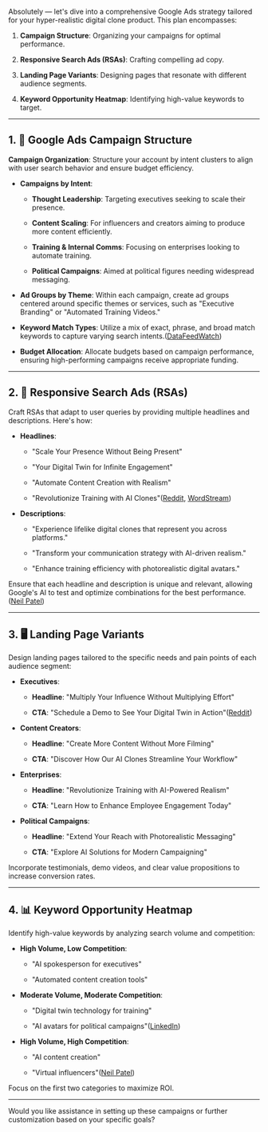 
Absolutely — let's dive into a comprehensive Google Ads strategy tailored for your hyper-realistic digital clone product. This plan encompasses:

1. **Campaign Structure**: Organizing your campaigns for optimal performance.
    
2. **Responsive Search Ads (RSAs)**: Crafting compelling ad copy.
    
3. **Landing Page Variants**: Designing pages that resonate with different audience segments.
    
4. **Keyword Opportunity Heatmap**: Identifying high-value keywords to target.
    

---

## 1. 🎯 Google Ads Campaign Structure

**Campaign Organization**: Structure your account by intent clusters to align with user search behavior and ensure budget efficiency.

- **Campaigns by Intent**:
    
    - **Thought Leadership**: Targeting executives seeking to scale their presence.
        
    - **Content Scaling**: For influencers and creators aiming to produce more content efficiently.
        
    - **Training & Internal Comms**: Focusing on enterprises looking to automate training.
        
    - **Political Campaigns**: Aimed at political figures needing widespread messaging.
        
- **Ad Groups by Theme**: Within each campaign, create ad groups centered around specific themes or services, such as "Executive Branding" or "Automated Training Videos."
    
- **Keyword Match Types**: Utilize a mix of exact, phrase, and broad match keywords to capture varying search intents.([DataFeedWatch](https://www.datafeedwatch.com/blog/google-ads-campaign-structures?utm_source=chatgpt.com "8 Most Popular Google Ads Campaign Structures [Pros & Cons]"))
    
- **Budget Allocation**: Allocate budgets based on campaign performance, ensuring high-performing campaigns receive appropriate funding.
    

---

## 2. 📝 Responsive Search Ads (RSAs)

Craft RSAs that adapt to user queries by providing multiple headlines and descriptions. Here's how:

- **Headlines**:
    
    - "Scale Your Presence Without Being Present"
        
    - "Your Digital Twin for Infinite Engagement"
        
    - "Automate Content Creation with Realism"
        
    - "Revolutionize Training with AI Clones"([Reddit](https://www.reddit.com/r/PPC/comments/1eqt37b/i_designed_this_mega_prompt_that_creates_12/?utm_source=chatgpt.com "I designed this \"mega prompt\" that creates 12 Google Ads concepts ..."), [WordStream](https://www.wordstream.com/blog/ws/2022/04/05/responsive-search-ad-copy?utm_source=chatgpt.com "Responsive Search Ad Template + 5 Steps to Great Ad Copy"))
        
- **Descriptions**:
    
    - "Experience lifelike digital clones that represent you across platforms."
        
    - "Transform your communication strategy with AI-driven realism."
        
    - "Enhance training efficiency with photorealistic digital avatars."
        

Ensure that each headline and description is unique and relevant, allowing Google's AI to test and optimize combinations for the best performance. ([Neil Patel](https://neilpatel.com/blog/responsive-search-ads/?utm_source=chatgpt.com "How to create, run, and optimize the Best Responsive Search Ads"))

---

## 3. 🖥️ Landing Page Variants

Design landing pages tailored to the specific needs and pain points of each audience segment:

- **Executives**:
    
    - **Headline**: "Multiply Your Influence Without Multiplying Effort"
        
    - **CTA**: "Schedule a Demo to See Your Digital Twin in Action"([Reddit](https://www.reddit.com/r/PPC/comments/1eqt37b/i_designed_this_mega_prompt_that_creates_12/?utm_source=chatgpt.com "I designed this \"mega prompt\" that creates 12 Google Ads concepts ..."))
        
- **Content Creators**:
    
    - **Headline**: "Create More Content Without More Filming"
        
    - **CTA**: "Discover How Our AI Clones Streamline Your Workflow"
        
- **Enterprises**:
    
    - **Headline**: "Revolutionize Training with AI-Powered Realism"
        
    - **CTA**: "Learn How to Enhance Employee Engagement Today"
        
- **Political Campaigns**:
    
    - **Headline**: "Extend Your Reach with Photorealistic Messaging"
        
    - **CTA**: "Explore AI Solutions for Modern Campaigning"
        

Incorporate testimonials, demo videos, and clear value propositions to increase conversion rates.

---

## 4. 📊 Keyword Opportunity Heatmap

Identify high-value keywords by analyzing search volume and competition:

- **High Volume, Low Competition**:
    
    - "AI spokesperson for executives"
        
    - "Automated content creation tools"
        
- **Moderate Volume, Moderate Competition**:
    
    - "Digital twin technology for training"
        
    - "AI avatars for political campaigns"([LinkedIn](https://www.linkedin.com/pulse/unlocking-digital-insights-keyword-heat-map-erudience-it-agency?utm_source=chatgpt.com "Unlocking Digital Insights with Keyword Heat Map - LinkedIn"))
        
- **High Volume, High Competition**:
    
    - "AI content creation"
        
    - "Virtual influencers"([Neil Patel](https://neilpatel.com/blog/responsive-search-ads/?utm_source=chatgpt.com "How to create, run, and optimize the Best Responsive Search Ads"))
        

Focus on the first two categories to maximize ROI.

---

Would you like assistance in setting up these campaigns or further customization based on your specific goals?